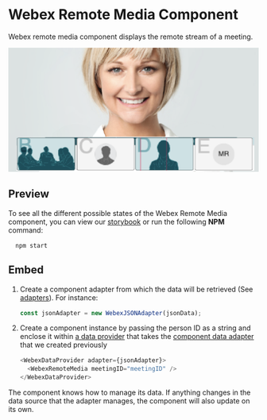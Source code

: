 # Webex Remote Media Component

Webex remote media component displays the remote stream of a meeting.

<p align="center">
  <img src="./WebexRemoteMedia.png" alt="Default Webex Remote Media" />
</p>

## Preview

To see all the different possible states of the Webex Remote Media component,
you can view our [storybook](https://webex.github.io/components/storybook/?path=/story/webex-remote-media--video-only)
or run the following **NPM** command:

```shell
  npm start
```

## Embed

1.  Create a component adapter from which the data will be retrieved (See [adapters](../../adapters)). For instance:

    ```js
    const jsonAdapter = new WebexJSONAdapter(jsonData);
    ```

2.  Create a component instance by passing the person ID as a string and
    enclose it within [a data provider](../WebexDataProvider/WebexDataProvider.js)
    that takes the [component data adapter](../../adapters/WebexJSONAdapter.js) that we created previously

    ```js
    <WebexDataProvider adapter={jsonAdapter}>
      <WebexRemoteMedia meetingID="meetingID" />
    </WebexDataProvider>
    ```

The component knows how to manage its data. If anything changes in the data source that the adapter manages, the component will also update on its own.

